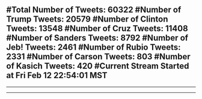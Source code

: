 #Total Number of Tweets: 60322 
#Number of Trump Tweets: 20579
#Number of Clinton Tweets: 13548
#Number of Cruz Tweets: 11408
#Number of Sanders Tweets: 8792
#Number of Jeb! Tweets: 2461
#Number of Rubio Tweets: 2331
#Number of Carson Tweets: 803
#Number of Kasich Tweets: 420
#Current Stream Started at Fri Feb 12 22:54:01 MST
---
---
---
